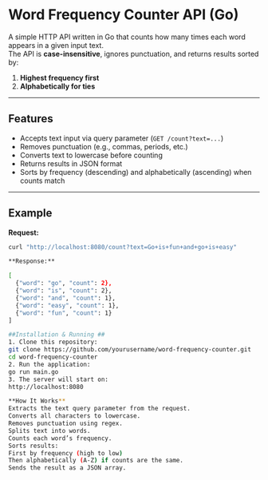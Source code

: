 # Word Frequency Counter API (Go)

A simple HTTP API written in Go that counts how many times each word appears in a given input text.  
The API is **case-insensitive**, ignores punctuation, and returns results sorted by:

1. **Highest frequency first**
2. **Alphabetically for ties**

---

## Features
- Accepts text input via query parameter (`GET /count?text=...`)
- Removes punctuation (e.g., commas, periods, etc.)
- Converts text to lowercase before counting
- Returns results in JSON format
- Sorts by frequency (descending) and alphabetically (ascending) when counts match

---

## Example

**Request:**
```bash
curl "http://localhost:8080/count?text=Go+is+fun+and+go+is+easy"

**Response:**

[
  {"word": "go", "count": 2},
  {"word": "is", "count": 2},
  {"word": "and", "count": 1},
  {"word": "easy", "count": 1},
  {"word": "fun", "count": 1}
]

##Installation & Running ##
1. Clone this repository:
git clone https://github.com/yourusername/word-frequency-counter.git
cd word-frequency-counter
2. Run the application:
go run main.go
3. The server will start on:
http://localhost:8080

**How It Works**
Extracts the text query parameter from the request.
Converts all characters to lowercase.
Removes punctuation using regex.
Splits text into words.
Counts each word’s frequency.
Sorts results:
First by frequency (high to low)
Then alphabetically (A-Z) if counts are the same.
Sends the result as a JSON array.


